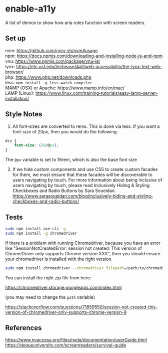 # enable-a11y

A list of demos to show how aria roles function with screen readers.

## Set up

nvm: https://github.com/nvm-sh/nvm#usage  
npm: https://docs.npmjs.com/downloading-and-installing-node-js-and-npm  
vnu: https://www.npmjs.com/package/vnu-jar  
lynx: https://etc.usf.edu/techease/4all/web-accessibility/the-lynx-text-web-browser/  
php: https://www.php.net/downloads.php  
less: `npm install -g less-watch-compiler`  
MAMP (OSX) or Apache: https://www.mamp.info/en/mac/  
LAMP (Linux): https://www.linux.com/training-tutorials/easy-lamp-server-installation/

## Style Notes

1. All font-sizes are converted to rems. This is done via less.  If you want a font-size of 20px, then you would do the following:

```css
div {
    font-size: (20/@px);
}
```

The `@px` variable is set to 16rem, which is also the base font size

2. If we hide custom components and use CSS to create custom facades for them, we must ensure that these facades will be discoverable to users navigating by touch. For more information about being inclusive of users navigating by touch, please read Inclusively Hiding & Styling Checkboxes and Radio Buttons by Sara Soueidan. https://www.sarasoueidan.com/blog/inclusively-hiding-and-styling-checkboxes-and-radio-buttons/

## Tests

```bash
sudo npm install axe-cli -g
sudo npm install -g chromedriver
```

If there is a problem with running Chromedriver, because you have an error like "SessionNotCreatedError: session not created: This version of ChromeDriver only supports Chrome version XXX", then you should ensure your chromedriver is installed with the right version.

```bash
sudo npm install chromedriver --chromedriver_filepath=/path/to/chromedriver_mac64.zip
```

You can install the right zip file from here:

https://chromedriver.storage.googleapis.com/index.html

(you may need to change the `path` variable)

https://stackoverflow.com/questions/71859550/session-not-created-this-version-of-chromedriver-only-supports-chrome-version-9

## References

https://www.nvaccess.org/files/nvda/documentation/userGuide.html  
https://dequeuniversity.com/screenreaders/survival-guide
